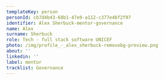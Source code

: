 ```yaml
---
templateKey: person
personId: cb7d4b43-68b1-47e9-a112-c377e46f2f97
identifier: Alex Sherbuck-mentor-governance
name: Alex
surname: Sherbuck
role: Tech - full stack software UNICEF
photo: /img/profile_-_alex_sherbuck-removebg-preview.png
about: ''
linkedin: ''
label: mentor
tracklist: Governance
---
```

